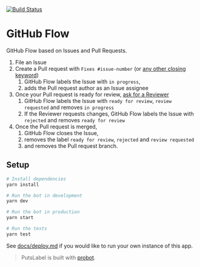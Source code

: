 [![Build Status](https://travis-ci.com/phstc/probot-github-flow.svg?token=CYHU2osEpniE1dbxzZ6K&branch=master)](https://travis-ci.com/phstc/probot-github-flow)

# GitHub Flow

GitHub Flow based on Issues and Pull Requests.

1.  File an Issue
2.  Create a Pull request with `Fixes #issue-number` (or [any other closing keyword](https://help.github.com/articles/closing-issues-using-keywords/))
    1.  GitHub Flow labels the Issue with `in progress`,
    2.  adds the Pull request author as an Issue assignee
3.  Once your Pull request is ready for review, [ask for a Reviewer](https://help.github.com/articles/about-pull-request-reviews/)
    1.  GitHub Flow labels the Issue with `ready for review`, `review requested` and removes `in progress`
    2.  If the Reviewer requests changes, GitHub Flow labels the Issue with `rejected` and removes `ready for review`
4.  Once the Pull request is merged,
    1.  GitHub Flow closes the Issue,
    2.  removes the label `ready for review`, `rejected` and `review requested`
    3.  and removes the Pull request branch.

## Setup

```sh
# Install dependencies
yarn install

# Run the bot in development
yarn dev

# Run the bot in production
yarn start

# Run the tests
yarn test
```

See [docs/deploy.md](docs/deploy.md) if you would like to run your own instance of this app.

> PutsLabel is built with [probot](https://github.com/probot/probot).
